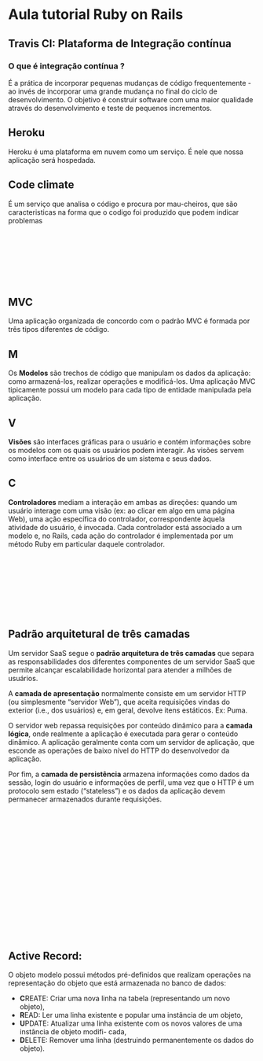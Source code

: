 # Aula tutorial **Ruby on Rails**



## Travis CI: Plataforma de Integração contínua

### O que é integração contínua ? 

É a prática de incorporar pequenas mudanças de código frequentemente - ao invés de incorporar uma grande mudança no final do ciclo de desenvolvimento. O objetivo é construir software com uma maior qualidade através do desenvolvimento e teste de pequenos incrementos.


## Heroku

Heroku é uma plataforma em nuvem como um serviço. É nele que nossa aplicação será hospedada.

## Code climate
É um serviço que analisa o código e procura por mau-cheiros, que são caracteristicas na forma que o codigo foi produzido que podem indicar problemas

&nbsp;  
&nbsp;  
&nbsp;  
&nbsp;    
&nbsp;  
&nbsp;  


## MVC
Uma aplicação organizada de concordo com o padrão MVC é formada por três tipos diferentes de código. 

## M

Os **Modelos** são trechos de código que manipulam os dados da aplicação: como armazená-los, realizar operações e modificá-los. Uma aplicação MVC tipicamente possui um modelo para cada tipo de entidade manipulada pela aplicação.


## V
**Visões** são interfaces gráficas para o usuário e contém informações sobre os modelos com os quais os usuários podem interagir. As visões servem como interface entre os usuários de um sistema e seus dados. 


## C
**Controladores** mediam a interação em ambas as direções: quando um usuário interage com uma visão (ex: ao clicar em algo em uma página Web), uma ação específica do controlador, correspondente àquela atividade do usuário, é invocada. Cada controlador está associado a um modelo e, no Rails, cada ação do controlador é implementada por um método Ruby em particular daquele controlador.

&nbsp;  
&nbsp;  
&nbsp;  
&nbsp;    
&nbsp;  
&nbsp;  
&nbsp;  

## Padrão arquitetural de três camadas

Um servidor SaaS segue o **padrão arquitetura de três camadas** que separa as responsabilidades dos diferentes componentes de um servidor SaaS que permite alcançar escalabilidade horizontal para atender a milhões de usuários.

A **camada de apresentação** normalmente consiste em um servidor HTTP (ou simplesmente “servidor Web”), que aceita requisições vindas do exterior (i.e., dos usuários) e, em geral, devolve itens estáticos. Ex: Puma.

O servidor web repassa requisições por conteúdo dinâmico para a **camada lógica**, onde realmente a aplicação é executada para gerar o conteúdo dinâmico. A aplicação geralmente conta com um servidor de aplicação, que esconde as operações de baixo nível do HTTP do desenvolvedor da aplicação.

Por fim, a **camada de persistência** armazena informações como dados da sessão, login do usuário e informações de perfil, uma vez que o HTTP é um protocolo sem estado (“stateless”) e os dados da aplicação devem permanecer armazenados durante requisições.


&nbsp;  
&nbsp;  
&nbsp;  
&nbsp;  
&nbsp;  
&nbsp;  
&nbsp;  
&nbsp;  
&nbsp;  
&nbsp;  
&nbsp;  
&nbsp;  
&nbsp;  
&nbsp;  
&nbsp;  


## Active Record:

O objeto modelo possui métodos pré-definidos que realizam operações na representação do objeto que está armazenada no banco de dados:

- **C**REATE: Criar uma nova linha na tabela (representando um novo objeto),
- **R**EAD: Ler uma linha existente e popular uma instância de um objeto,
- **U**PDATE: Atualizar uma linha existente com os novos valores de uma instância de objeto modifi-
cada,
- **D**ELETE: Remover uma linha (destruindo permanentemente os dados do objeto).


&nbsp;  
&nbsp;  
&nbsp;  
&nbsp;  
&nbsp;  
&nbsp;  
&nbsp;  
&nbsp;  
&nbsp;  
&nbsp;  

